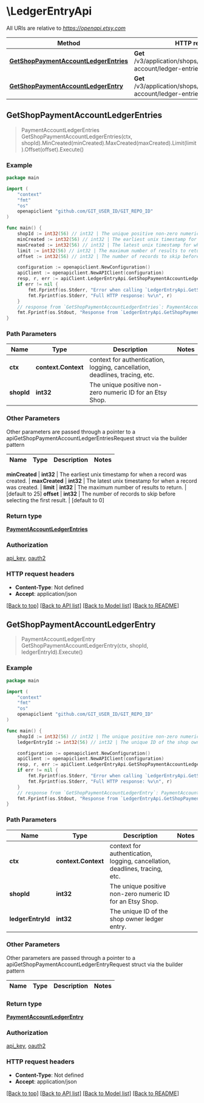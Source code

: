 # \LedgerEntryApi

All URIs are relative to *https://openapi.etsy.com*

Method | HTTP request | Description
------------- | ------------- | -------------
[**GetShopPaymentAccountLedgerEntries**](LedgerEntryApi.md#GetShopPaymentAccountLedgerEntries) | **Get** /v3/application/shops/{shop_id}/payment-account/ledger-entries | 
[**GetShopPaymentAccountLedgerEntry**](LedgerEntryApi.md#GetShopPaymentAccountLedgerEntry) | **Get** /v3/application/shops/{shop_id}/payment-account/ledger-entries/{ledger_entry_id} | 



## GetShopPaymentAccountLedgerEntries

> PaymentAccountLedgerEntries GetShopPaymentAccountLedgerEntries(ctx, shopId).MinCreated(minCreated).MaxCreated(maxCreated).Limit(limit).Offset(offset).Execute()





### Example

```go
package main

import (
    "context"
    "fmt"
    "os"
    openapiclient "github.com/GIT_USER_ID/GIT_REPO_ID"
)

func main() {
    shopId := int32(56) // int32 | The unique positive non-zero numeric ID for an Etsy Shop.
    minCreated := int32(56) // int32 | The earliest unix timestamp for when a record was created.
    maxCreated := int32(56) // int32 | The latest unix timestamp for when a record was created.
    limit := int32(56) // int32 | The maximum number of results to return. (optional) (default to 25)
    offset := int32(56) // int32 | The number of records to skip before selecting the first result. (optional) (default to 0)

    configuration := openapiclient.NewConfiguration()
    apiClient := openapiclient.NewAPIClient(configuration)
    resp, r, err := apiClient.LedgerEntryApi.GetShopPaymentAccountLedgerEntries(context.Background(), shopId).MinCreated(minCreated).MaxCreated(maxCreated).Limit(limit).Offset(offset).Execute()
    if err != nil {
        fmt.Fprintf(os.Stderr, "Error when calling `LedgerEntryApi.GetShopPaymentAccountLedgerEntries``: %v\n", err)
        fmt.Fprintf(os.Stderr, "Full HTTP response: %v\n", r)
    }
    // response from `GetShopPaymentAccountLedgerEntries`: PaymentAccountLedgerEntries
    fmt.Fprintf(os.Stdout, "Response from `LedgerEntryApi.GetShopPaymentAccountLedgerEntries`: %v\n", resp)
}
```

### Path Parameters


Name | Type | Description  | Notes
------------- | ------------- | ------------- | -------------
**ctx** | **context.Context** | context for authentication, logging, cancellation, deadlines, tracing, etc.
**shopId** | **int32** | The unique positive non-zero numeric ID for an Etsy Shop. | 

### Other Parameters

Other parameters are passed through a pointer to a apiGetShopPaymentAccountLedgerEntriesRequest struct via the builder pattern


Name | Type | Description  | Notes
------------- | ------------- | ------------- | -------------

 **minCreated** | **int32** | The earliest unix timestamp for when a record was created. | 
 **maxCreated** | **int32** | The latest unix timestamp for when a record was created. | 
 **limit** | **int32** | The maximum number of results to return. | [default to 25]
 **offset** | **int32** | The number of records to skip before selecting the first result. | [default to 0]

### Return type

[**PaymentAccountLedgerEntries**](PaymentAccountLedgerEntries.md)

### Authorization

[api_key](../README.md#api_key), [oauth2](../README.md#oauth2)

### HTTP request headers

- **Content-Type**: Not defined
- **Accept**: application/json

[[Back to top]](#) [[Back to API list]](../README.md#documentation-for-api-endpoints)
[[Back to Model list]](../README.md#documentation-for-models)
[[Back to README]](../README.md)


## GetShopPaymentAccountLedgerEntry

> PaymentAccountLedgerEntry GetShopPaymentAccountLedgerEntry(ctx, shopId, ledgerEntryId).Execute()





### Example

```go
package main

import (
    "context"
    "fmt"
    "os"
    openapiclient "github.com/GIT_USER_ID/GIT_REPO_ID"
)

func main() {
    shopId := int32(56) // int32 | The unique positive non-zero numeric ID for an Etsy Shop.
    ledgerEntryId := int32(56) // int32 | The unique ID of the shop owner ledger entry.

    configuration := openapiclient.NewConfiguration()
    apiClient := openapiclient.NewAPIClient(configuration)
    resp, r, err := apiClient.LedgerEntryApi.GetShopPaymentAccountLedgerEntry(context.Background(), shopId, ledgerEntryId).Execute()
    if err != nil {
        fmt.Fprintf(os.Stderr, "Error when calling `LedgerEntryApi.GetShopPaymentAccountLedgerEntry``: %v\n", err)
        fmt.Fprintf(os.Stderr, "Full HTTP response: %v\n", r)
    }
    // response from `GetShopPaymentAccountLedgerEntry`: PaymentAccountLedgerEntry
    fmt.Fprintf(os.Stdout, "Response from `LedgerEntryApi.GetShopPaymentAccountLedgerEntry`: %v\n", resp)
}
```

### Path Parameters


Name | Type | Description  | Notes
------------- | ------------- | ------------- | -------------
**ctx** | **context.Context** | context for authentication, logging, cancellation, deadlines, tracing, etc.
**shopId** | **int32** | The unique positive non-zero numeric ID for an Etsy Shop. | 
**ledgerEntryId** | **int32** | The unique ID of the shop owner ledger entry. | 

### Other Parameters

Other parameters are passed through a pointer to a apiGetShopPaymentAccountLedgerEntryRequest struct via the builder pattern


Name | Type | Description  | Notes
------------- | ------------- | ------------- | -------------



### Return type

[**PaymentAccountLedgerEntry**](PaymentAccountLedgerEntry.md)

### Authorization

[api_key](../README.md#api_key), [oauth2](../README.md#oauth2)

### HTTP request headers

- **Content-Type**: Not defined
- **Accept**: application/json

[[Back to top]](#) [[Back to API list]](../README.md#documentation-for-api-endpoints)
[[Back to Model list]](../README.md#documentation-for-models)
[[Back to README]](../README.md)

